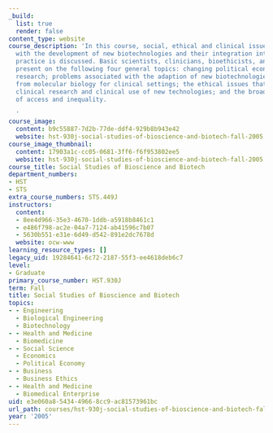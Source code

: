 ```yaml
---
_build:
  list: true
  render: false
content_type: website
course_description: 'In this course, social, ethical and clinical issues associated
  with the development of new biotechnologies and their integration into clinical
  practice is discussed. Basic scientists, clinicians, bioethicists, and social scientists
  present on the following four general topics: changing political economy of biotech
  research; problems associated with the adaption of new biotechnologies and findings
  from molecular biology for clinical settings; the ethical issues that emerge from
  clinical research and clinical use of new technologies; and the broader social ethics
  of access and inequality.

  '
course_image:
  content: b9c55887-7d2b-77de-ddf4-929b8b943e42
  website: hst-930j-social-studies-of-bioscience-and-biotech-fall-2005
course_image_thumbnail:
  content: 17903a1c-cc05-0681-3ff6-f6f953802ee5
  website: hst-930j-social-studies-of-bioscience-and-biotech-fall-2005
course_title: Social Studies of Bioscience and Biotech
department_numbers:
- HST
- STS
extra_course_numbers: STS.449J
instructors:
  content:
  - 8ee4d966-35e3-4670-1ddb-a5918b8461c1
  - e486f798-ac2e-04a7-7124-ab41596c7b07
  - 5630b551-e31e-6d49-d542-891e2dc7678d
  website: ocw-www
learning_resource_types: []
legacy_uid: 19284641-6c72-2187-55f3-ee4618deb6c7
level:
- Graduate
primary_course_number: HST.930J
term: Fall
title: Social Studies of Bioscience and Biotech
topics:
- - Engineering
  - Biological Engineering
  - Biotechnology
- - Health and Medicine
  - Biomedicine
- - Social Science
  - Economics
  - Political Economy
- - Business
  - Business Ethics
- - Health and Medicine
  - Biomedical Enterprise
uid: e3e060a8-5434-4966-8cc9-ac81573961bc
url_path: courses/hst-930j-social-studies-of-bioscience-and-biotech-fall-2005
year: '2005'
---
```

